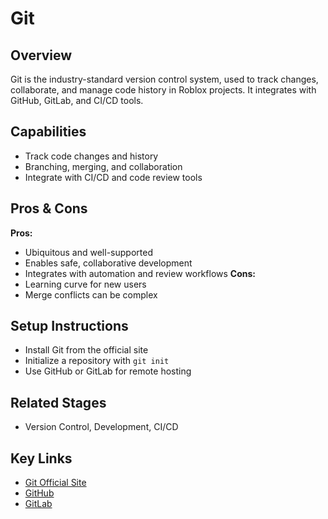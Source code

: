 # Git

## Overview
Git is the industry-standard version control system, used to track changes, collaborate, and manage code history in Roblox projects. It integrates with GitHub, GitLab, and CI/CD tools.

## Capabilities
- Track code changes and history
- Branching, merging, and collaboration
- Integrate with CI/CD and code review tools

## Pros & Cons
**Pros:**
- Ubiquitous and well-supported
- Enables safe, collaborative development
- Integrates with automation and review workflows
**Cons:**
- Learning curve for new users
- Merge conflicts can be complex

## Setup Instructions
- Install Git from the official site
- Initialize a repository with `git init`
- Use GitHub or GitLab for remote hosting

## Related Stages
- Version Control, Development, CI/CD 

## Key Links
- [Git Official Site](https://git-scm.com/)
- [GitHub](https://github.com/)
- [GitLab](https://gitlab.com/) 